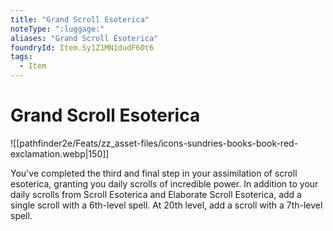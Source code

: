 ```yaml
---
title: "Grand Scroll Esoterica"
noteType: ":luggage:"
aliases: "Grand Scroll Esoterica"
foundryId: Item.Sy1Z1MN1dudF6Ot6
tags:
  - Item
---
```


# Grand Scroll Esoterica
![[pathfinder2e/Feats/zz_asset-files/icons-sundries-books-book-red-exclamation.webp|150]]

You've completed the third and final step in your assimilation of scroll esoterica, granting you daily scrolls of incredible power. In addition to your daily scrolls from Scroll Esoterica and Elaborate Scroll Esoterica, add a single scroll with a 6th-level spell. At 20th level, add a scroll with a 7th-level spell.

